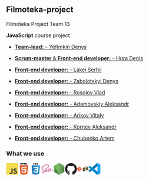 ## Filmoteka-project

Filmoteka Project Team 13

**JavaScript** course project

- [**Team-lead:** - Yefimkin Denys](https://github.com/Yefimkin)

- [**Scrum-master** & **Front-end developer:** - Hura Denis](https://github.com/DenisHura)

- [**Front-end developer:** - Lakei Serhii](https://github.com/Lakei87)

- [**Front-end developer:** - Zabolotskyi Denys](https://github.com/Denys-Zabolotskyi)

- [**Front-end developer:** - Rosolov Vlad](https://github.com/VladRosolov)

- [**Front-end developer:** - Adamovskiy Aleksandr](https://github.com/Alexander0k)

- [**Front-end developer:** - Arikov Vitaly](https://github.com/Racoonyaka2085)

- [**Front-end developer:** - Kornev Aleksandr](https://github.com/Kornev-js)

- [**Front-end developer:** - Chubenko Artem](https://github.com/tommychubenko)

### What we use

<img align="left" alt="JavaScript" width="32px" src="https://raw.githubusercontent.com/github/explore/80688e429a7d4ef2fca1e82350fe8e3517d3494d/topics/javascript/javascript.png" />

<img align="left" alt="HTML5" width="32px" src="https://raw.githubusercontent.com/github/explore/80688e429a7d4ef2fca1e82350fe8e3517d3494d/topics/html/html.png" />

<img align="left" alt="CSS3" width="32px" src="https://raw.githubusercontent.com/github/explore/80688e429a7d4ef2fca1e82350fe8e3517d3494d/topics/css/css.png" />

<img align="left" alt="Sass" width="32px" src="https://raw.githubusercontent.com/github/explore/80688e429a7d4ef2fca1e82350fe8e3517d3494d/topics/sass/sass.png" />

<img align="left" alt="Node.js" width="32px" src="https://raw.githubusercontent.com/github/explore/80688e429a7d4ef2fca1e82350fe8e3517d3494d/topics/nodejs/nodejs.png" />

<img align="left" alt="GitHub" width="32px" src="https://raw.githubusercontent.com/github/explore/78df643247d429f6cc873026c0622819ad797942/topics/github/github.png" />

<img align="left" alt="Git" width="32px" src="https://raw.githubusercontent.com/github/explore/80688e429a7d4ef2fca1e82350fe8e3517d3494d/topics/git/git.png" />

<img alt="Visual Studio Code" width="32px" src="https://raw.githubusercontent.com/github/explore/80688e429a7d4ef2fca1e82350fe8e3517d3494d/topics/visual-studio-code/visual-studio-code.png" />
